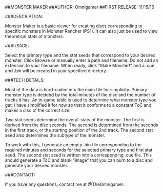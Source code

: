 ##MONSTER MAKER
##AUTHOR: Omnigamer
##FIRST RELEASE: 11/15/16


###DESCRIPTION:

Monster Maker is a basic viewer for creating discs corresponding to specific monsters in Monster Rancher (PS1). It can also just be used to view theoretical stats of monsters.



###USAGE:

Select the primary type and the stat seeds that correspond to your desired monster. Click Browse or manually enter a path and filename. Do not add an extension to your filename. When ready, click "Make Monster!" and a .cue and .bin will be created in your specified directory.


###TECH DETAILS:

Most of the data is hard-coded into the main file for simplicity. Primary monster type is decided by the total minutes of the disc and the number of tracks it has. An in-game table is used to determine what monster type you get; I have simplified it for now so that it conforms to a constant ToC and makes a disc of the correct size.

Two stat seeds determine the overall stats of the monster. The first is derived from the disc seconds. The second is determined from the seconds in the first track, or the starting position of the 2nd track. The second stat seed also determines the subtype of the monster.

To work with this, I generate an empty .bin file corresponding to the required minutes and seconds for the selected primary type and first stat seed. The second stat seed is written into a corresponding .cue file. This should generate a ToC and blank "image" that you can burn to a disc and generate your desired monster.


###CONTACT:

If you have any questions, contact me at @TheOmnigamer.
